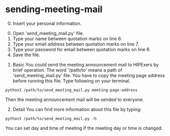 # sending-meeting-mail

0. Insert your personal information.
0) Open 'send_meeting_mail.py' file.
1) Type your name between quotation marks on line 6.
2) Type your email address between quotation marks on line 7.
3) Type your password for email between quotation marks on line 8.
4) Save the file.

1. Basic
You could send the meeting announcement mail to HIPExers by brief operation.
The word '/path/to' means a path of 'send_meeting_mail.py' file.
You have to copy the meeting page address before running this file.
Type following on your terminal.
```
python3 /path/to/send_meeting_mail.py meeting-page-address
```
Then the meeting announcement mail will be sended to everyone.

2. Detail
You can find more information about this file by typing:
```
python3 /path/to/send_meeting_mail.py -h
```
You can set day and time of meeting if the meeting day or time is changed.
